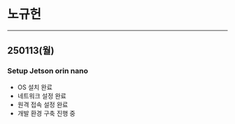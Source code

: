 # 노규헌 

---

## 250113(월)

### Setup Jetson orin nano
- OS 설치 완료
- 네트워크 설정 완료
- 원격 접속 설정 완료
- 개발 환경 구축 진행 중